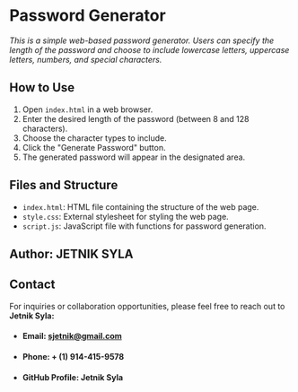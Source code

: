 # Password Generator

*This is a simple web-based password generator. Users can specify the length of the password and choose to include lowercase letters, uppercase letters, numbers, and special characters.*

## How to Use

1. Open `index.html` in a web browser.
2. Enter the desired length of the password (between 8 and 128 characters).
3. Choose the character types to include.
4. Click the "Generate Password" button.
5. The generated password will appear in the designated area.

## Files and Structure

- `index.html`: HTML file containing the structure of the web page.
- `style.css`: External stylesheet for styling the web page.
- `script.js`: JavaScript file with functions for password generation.

## Author:  **JETNIK SYLA**   

## Contact

For inquiries or collaboration opportunities, please feel free to reach out to **Jetnik Syla:**

* #### **Email:** sjetnik@gmail.com

* #### **Phone:** + (1) 914-415-9578

* #### **GitHub Profile:** Jetnik Syla